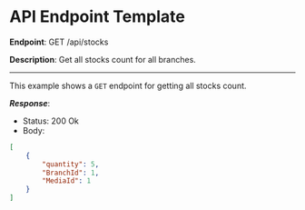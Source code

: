 # API Endpoint Template

**Endpoint**:
GET /api/stocks

**Description**: Get all stocks count for all branches.

---

This example shows a `GET` endpoint for getting all stocks count.

***Response***:

- Status: 200 Ok
- Body:

```json
[
    {
        "quantity": 5,
        "BranchId": 1,
        "MediaId": 1
    }
]
```